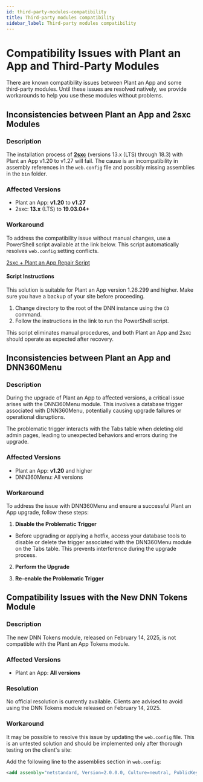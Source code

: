 ```yaml
---
id: third-party-modules-compatibility
title: Third-party modules compatibility
sidebar_label: Third-party modules compatibility
---
```


# Compatibility Issues with Plant an App and Third-Party Modules

There are known compatibility issues between Plant an App and some third-party modules. Until these issues are resolved natively, we provide workarounds to help you use these modules without problems.

## Inconsistencies between Plant an App and 2sxc Modules

### Description

The installation process of [**2sxc**](https://2sxc.org/) (versions 13.x (LTS) through 18.3) with Plant an App v1.20 to v1.27 will fail. The cause is an incompatibility in assembly references in the `web.config` file and possibly missing assemblies in the `bin` folder.

### Affected Versions

- Plant an App: **v1.20** to **v1.27**
- 2sxc: **13.x** (LTS) to **19.03.04+**

### Workaround

To address the compatibility issue without manual changes, use a PowerShell script available at the link below. This script automatically resolves `web.config` setting conflicts.

[2sxc + Plant an App Repair Script](https://campfire.plantanapp.com/Contributions/Dale-Warner/2025/02/Summit/2sxc-Plant-an-App-Repair-Script)

#### Script Instructions

This solution is suitable for Plant an App version 1.26.299 and higher. Make sure you have a backup of your site before proceeding.

1. Change directory to the root of the DNN instance using the `CD` command.
2. Follow the instructions in the link to run the PowerShell script.

This script eliminates manual procedures, and both Plant an App and 2sxc should operate as expected after recovery.

## Inconsistencies between Plant an App and DNN360Menu

### Description

During the upgrade of Plant an App to affected versions, a critical issue arises with the DNN360Menu module. This involves a database trigger associated with DNN360Menu, potentially causing upgrade failures or operational disruptions.

The problematic trigger interacts with the Tabs table when deleting old admin pages, leading to unexpected behaviors and errors during the upgrade.

### Affected Versions

- Plant an App: **v1.20** and higher
- DNN360Menu: All versions

### Workaround

To address the issue with DNN360Menu and ensure a successful Plant an App upgrade, follow these steps:

1. **Disable the Problematic Trigger**
- Before upgrading or applying a hotfix, access your database tools to disable or delete the trigger associated with the DNN360Menu module on the Tabs table. This prevents interference during the upgrade process.

2. **Perform the Upgrade**

3. **Re-enable the Problematic Trigger**


## Compatibility Issues with the New DNN Tokens Module

### Description

The new DNN Tokens module, released on February 14, 2025, is not compatible with the Plant an App Tokens module.

### Affected Versions

- Plant an App: **All versions**

### Resolution

No official resolution is currently available. Clients are advised to avoid using the DNN Tokens module released on February 14, 2025.

### Workaround

It may be possible to resolve this issue by updating the `web.config` file. This is an untested solution and should be implemented only after thorough testing on the client's site:

Add the following line to the assemblies section in `web.config`:

```xml
<add assembly="netstandard, Version=2.0.0.0, Culture=neutral, PublicKeyToken=cc7b13ffcd2ddd51" />